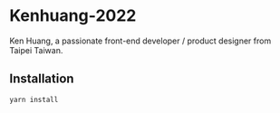 # Kenhuang-2022
Ken Huang, a passionate front-end developer / product designer from Taipei Taiwan.


## Installation
```
yarn install
```